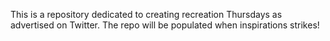 This is a repository dedicated to creating recreation Thursdays as advertised on Twitter. The repo will be populated when inspirations strikes!
